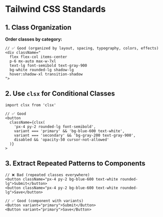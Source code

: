 # Tailwind CSS Standards

## 1. Class Organization

**Order classes by category:**
```tsx
// ✅ Good (organized by layout, spacing, typography, colors, effects)
<div className="
  flex flex-col items-center
  p-6 mx-auto max-w-7xl
  text-lg font-semibold text-gray-900
  bg-white rounded-lg shadow-lg
  hover:shadow-xl transition-shadow
">
```

## 2. Use `clsx` for Conditional Classes

```tsx
import clsx from 'clsx'

// ✅ Good
<button
  className={clsx(
    'px-4 py-2 rounded-lg font-semibold',
    variant === 'primary' && 'bg-blue-600 text-white',
    variant === 'secondary' && 'bg-gray-200 text-gray-900',
    disabled && 'opacity-50 cursor-not-allowed'
  )}
>
```

## 3. Extract Repeated Patterns to Components

```tsx
// ❌ Bad (repeated classes everywhere)
<button className="px-4 py-2 bg-blue-600 text-white rounded-lg">Submit</button>
<button className="px-4 py-2 bg-blue-600 text-white rounded-lg">Save</button>

// ✅ Good (component with variants)
<Button variant="primary">Submit</Button>
<Button variant="primary">Save</Button>
```
